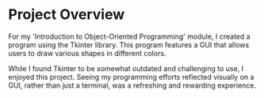 # Project Overview
For my 'Introduction to Object-Oriented Programming' module, I created a program using the Tkinter library. This program features a GUI that allows users to draw various shapes in different colors.

While I found Tkinter to be somewhat outdated and challenging to use, I enjoyed this project. Seeing my programming efforts reflected visually on a GUI, rather than just a terminal, was a refreshing and rewarding experience.
